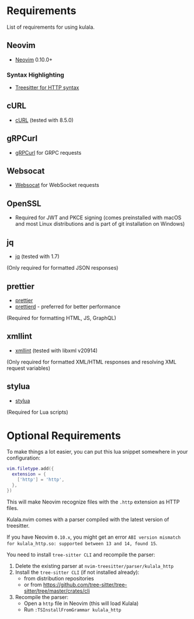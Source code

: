 # Requirements

List of requirements for using kulala.

## Neovim

- [Neovim](https://github.com/neovim/neovim) 0.10.0+

### Syntax Highlighting

- [Treesitter for HTTP syntax][ts]

## cURL

- [cURL](https://curl.se/) (tested with 8.5.0)

## gRPCurl

- [gRPCurl](https://github.com/fullstorydev/grpcurl) for GRPC requests

## Websocat

- [Websocat](https://github.com/vi/websocat) for WebSocket requests

## OpenSSL

- Required for JWT and PKCE signing (comes preinstalled with macOS and most Linux distributions and is part of git installation on Windows)

## jq

- [jq](https://stedolan.github.io/jq/) (tested with 1.7)

(Only required for formatted JSON responses)

## prettier

- [prettier](https://prettier.io) 
- [prettierd](https://github.com/fsouza/prettierd) - preferred for better performance

(Required for formatting HTML, JS, GraphQL)

## xmllint

- [xmllint][xmllint] (tested with libxml v20914)

(Only required for formatted XML/HTML responses and
resolving XML request variables)

## stylua

- [stylua](https://github.com/JohnnyMorganz/StyLua)

(Required for Lua scripts)

# Optional Requirements

To make things a lot easier,
you can put this lua snippet somewhere in your configuration:

```lua
vim.filetype.add({
  extension = {
    ['http'] = 'http',
  },
})
```

This will make Neovim recognize files with the `.http` extension as HTTP files.

[ts]: https://github.com/nvim-treesitter/nvim-treesitter

Kulala.nvim comes with a parser compiled with the latest version of treesitter. 

If you have Neovim `0.10.x`, you might get an error `ABI version mismatch for kulala_http.so: supported between 13 and 14, found 15`.

You need to install `tree-sitter CLI` and recompile the parser:

1. Delete the existing parser at `nvim-treesitter/parser/kulala_http`
2. Install the `tree-sitter CLI` (if not installed already):
    - from distribution repositories
    - or from https://github.com/tree-sitter/tree-sitter/tree/master/crates/cli
3. Recompile the parser:
    - Open a  `http` file in Neovim (this will load Kulala)
    - Run `:TSInstallFromGrammar kulala_http`
   
[xmllint]: https://packages.ubuntu.com/noble/libxml2-utils
